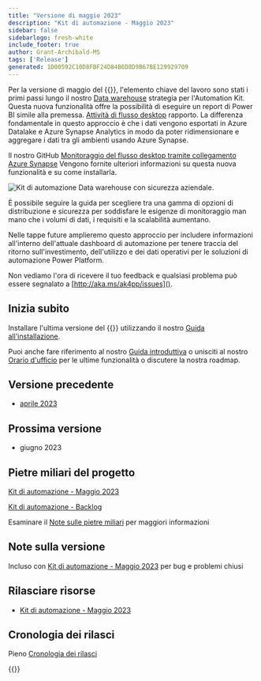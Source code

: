 ```yaml
---
title: "Versione di maggio 2023"
description: "Kit di automazione - Maggio 2023"
sidebar: false
sidebarlogo: fresh-white
include_footer: true
author: Grant-Archibald-MS
tags: ['Release']
generated: 1D00592C10D8FBF24D84B6D8D9B67BE129929709
---
```


Per la versione di maggio del {{<product-name>}}, l'elemento chiave del lavoro sono stati i primi passi lungo il nostro [Data warehouse](https://learn.microsoft.com/azure/architecture/data-guide/relational-data/data-warehousing) strategia per l'Automation Kit. Questa nuova funzionalità offre la possibilità di eseguire un report di Power BI simile alla premessa. [Attività di flusso desktop](https://learn.microsoft.com/power-automate/desktop-flows/desktop-flow-activity) rapporto. La differenza fondamentale in questo approccio è che i dati vengono esportati in Azure Datalake e Azure Synapse Analytics in modo da poter ridimensionare e aggregare i dati tra gli ambienti usando Azure Synapse.

Il nostro GitHub [Monitoraggio del flusso desktop tramite collegamento Azure Synapse](https://github.com/microsoft/powercat-automation-kit/blob/main/AutomationKit_Flow_BYODL/readme.md) Vengono fornite ulteriori informazioni su questa nuova funzionalità e su come installarla.

![Kit di automazione Data warehouse con sicurezza aziendale](https://user-images.githubusercontent.com/29349597/239506755-0a7ac4fb-091d-4ef1-93ec-cf4ef0e924da.png).

È possibile seguire la guida per scegliere tra una gamma di opzioni di distribuzione e sicurezza per soddisfare le esigenze di monitoraggio man mano che i volumi di dati, i requisiti e la scalabilità aumentano.

Nelle tappe future amplieremo questo approccio per includere informazioni all'interno dell'attuale dashboard di automazione per tenere traccia del ritorno sull'investimento, dell'utilizzo e dei dati operativi per le soluzioni di automazione Power Platform.

Non vediamo l'ora di ricevere il tuo feedback e qualsiasi problema può essere segnalato a [http://aka.ms/ak4pp/issues]().

## Inizia subito

Installare l'ultima versione del {{<product-name>}} utilizzando il nostro [Guida all'installazione](/it/get-started/install).

Puoi anche fare riferimento al nostro [Guida introduttiva](/it/get-started) o unisciti al nostro [Orario d'ufficio](/it/office-hours) per le ultime funzionalità o discutere la nostra roadmap.

## Versione precedente

- [aprile 2023](/it/releases/april-2023)

## Prossima versione

- giugno 2023

## Pietre miliari del progetto

[Kit di automazione - Maggio 2023](https://github.com/orgs/microsoft/projects/486/views/12)

[Kit di automazione - Backlog](https://github.com/orgs/microsoft/projects/486/views/1)

Esaminare il [Note sulle pietre miliari](/it/releases/milestones) per maggiori informazioni

## Note sulla versione

Incluso con [Kit di automazione - Maggio 2023](https://github.com/microsoft/powercat-automation-kit/releases/tag/AutomationKit-May2023) per bug e problemi chiusi

## Rilasciare risorse

- [Kit di automazione - Maggio 2023](https://github.com/microsoft/powercat-automation-kit/releases/tag/AutomationKit-May2023)

## Cronologia dei rilasci

Pieno [Cronologia dei rilasci](/it/releases)

{{<questions name="/content/it/releases/may-2023.json" completed="Grazie per aver fornito feedback" showNavigationButtons="false" locale="it">}}
